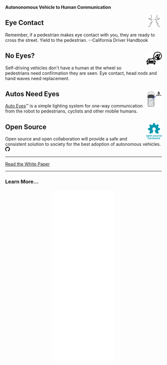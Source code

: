 __Autononomous Vehicle to Human Communication__


<img style="float:right;" src="images/eye-contact.png" width="50px" title="driverless car by Gan Khoon Lay from the Noun Project">

## Eye Contact 

Remember, if a pedestrian makes eye contact with you, they are ready to cross the street. Yield to the pedestrian. --California Driver Handbook



## No Eyes? <img src="src/assets/images/noun_driverless%20car_1581548.svg" style="float:right;"   style="float:right;" width="50px" title="driverless car by Gan Khoon Lay from the Noun Project">

Self-driving vehicles don't have a human at the wheel so pedestrians need confirmation they are seen.
        Eye contact, head nods and hand waves need replacement.


## Autos Need Eyes <img src="images/i-see-you.png" width="50px"  style="float:right;">

<a href="https://autoeyes.org" title="Auto Eyes Website">Auto Eyes</a>&trade; is a simple lighting system for one-way communication from the robot to pedestrians, cyclists and other mobile humans.


## Open Source <img src="src/assets/images/Open-source-hardware-logo.svg" width="50px" style="float:right;"  title="Open Source Software / Hardware">

Open source and open collaboration will provide a safe and consistent solution to society for the best adoption of autonomous vehicles.
<a href="https://github.com/aroller/auto-eyes"><img src="src/assets/images/GitHub-Mark-120px-plus.png" title="Github Repository" width="15px"/> </a>



---

<a  href="https://docs.google.com/document/d/1lKIsqMYYO7nQ937QXdCg2oaPqeo0iI2x5D2HwVKsVNE/edit?usp=sharing">Read the White Paper</a>

---

### Learn More...

<div style="text-align:center">
  <iframe src="./scenario/all-around/all-around.html" style="width: 200px; height: 550px; border: 0px;"></iframe>
</div>


